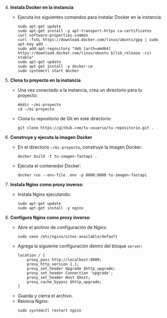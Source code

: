 4. **Instala Docker en la instancia**
   - Ejecuta los siguientes comandos para instalar Docker en la instancia:
     ```
     sudo apt-get update
     sudo apt-get install -y apt-transport-https ca-certificates curl software-properties-common
     curl -fsSL https://download.docker.com/linux/ubuntu/gpg | sudo apt-key add -
     sudo add-apt-repository "deb [arch=amd64] https://download.docker.com/linux/ubuntu $(lsb_release -cs) stable"
     sudo apt-get update
     sudo apt-get install -y docker-ce
     sudo systemctl start docker
     ```

5. **Clona tu proyecto en la instancia**
   - Una vez conectado a la instancia, crea un directorio para tu proyecto:
     ```
     mkdir ~/mi-proyecto
     cd ~/mi-proyecto
     ```
   - Clona tu repositorio de Git en este directorio:
     ```
     git clone https://github.com/tu-usuario/tu-repositorio.git .
     ```

6. **Construye y ejecuta la imagen Docker**
   - En el directorio `~/mi-proyecto`, construye la imagen Docker:
     ```
     docker build -t tu-imagen-fastapi .
     ```
   - Ejecuta el contenedor Docker:
     ```
     docker run --env-file .env -p 8000:8000 tu-imagen-fastapi
     ```

6. **Instala Nginx como proxy inverso**:
   - Instala Nginx ejecutando:
     ```
     sudo apt-get update
     sudo apt-get install -y nginx
     ```

7. **Configura Nginx como proxy inverso**:
   - Abre el archivo de configuración de Nginx:
     ```
     sudo nano /etc/nginx/sites-available/default
     ```
   - Agrega la siguiente configuración dentro del bloque `server`:
     ```
     location / {
         proxy_pass http://localhost:8000;
         proxy_http_version 1.1;
         proxy_set_header Upgrade $http_upgrade;
         proxy_set_header Connection 'upgrade';
         proxy_set_header Host $host;
         proxy_cache_bypass $http_upgrade;
     }
     ```
   - Guarda y cierra el archivo.
   - Reinicia Nginx:
     ```
     sudo systemctl restart nginx
     ```
